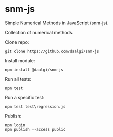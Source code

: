 # snm-js

Simple Numerical Methods in JavaScript (snm-js).

Collection of numerical methods.

Clone repo:
```
git clone https://github.com/daalgi/snm-js
```

Install module:
```
npm install @daalgi/snm-js
```

Run all tests:
```
npm test
```

Run a specific test:
```
npm test test\regression.js
```

Publish:
```
npm login
npm publish --access public
```